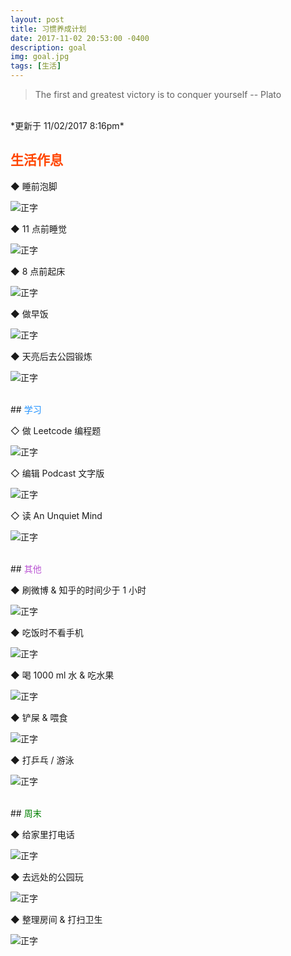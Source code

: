 ```yaml
---
layout: post
title: 习惯养成计划
date: 2017-11-02 20:53:00 -0400
description: goal
img: goal.jpg
tags: [生活]
---
```



> The first and greatest victory is to conquer yourself -- Plato


<br>
*更新于 11/02/2017 8:16pm*


<br>

## <span style="color:Orangered">生活作息</span>

◆ 睡前泡脚

![正字]({{site.baseurl}}/assets/img/tally-marks/2s.png)


◆ 11 点前睡觉

![正字]({{site.baseurl}}/assets/img/tally-marks/2s.png) 


◆ 8 点前起床

![正字]({{site.baseurl}}/assets/img/tally-marks/2s.png)


◆ 做早饭

![正字]({{site.baseurl}}/assets/img/tally-marks/2s.png) 


◆ 天亮后去公园锻炼

![正字]({{site.baseurl}}/assets/img/tally-marks/2s.png) 


<br>
## <span style="color:DodgerBlue">学习</span>

◇ 做 Leetcode 编程题

![正字]({{site.baseurl}}/assets/img/tally-marks/2s.png) 

◇ 编辑 Podcast 文字版

![正字]({{site.baseurl}}/assets/img/tally-marks/2s.png) 



◇ 读 An Unquiet Mind

![正字]({{site.baseurl}}/assets/img/tally-marks/2s.png) 



<br>
## <span style="color:MediumOrchid">其他</span>

◆ 刷微博 & 知乎的时间少于 1 小时


![正字]({{site.baseurl}}/assets/img/tally-marks/2s.png) 

◆ 吃饭时不看手机

![正字]({{site.baseurl}}/assets/img/tally-marks/2s.png) 

◆ 喝 1000 ml 水 & 吃水果

![正字]({{site.baseurl}}/assets/img/tally-marks/2s.png) 

◆ 铲屎 & 喂食

![正字]({{site.baseurl}}/assets/img/tally-marks/2s.png)

◆ 打乒乓 / 游泳

![正字]({{site.baseurl}}/assets/img/tally-marks/1s.png)


<br>
## <span style="color:Green">周末</span>


◆ 给家里打电话

![正字]({{site.baseurl}}/assets/img/tally-marks/0s.png) 

◆ 去远处的公园玩

![正字]({{site.baseurl}}/assets/img/tally-marks/0s.png) 

◆ 整理房间 & 打扫卫生

![正字]({{site.baseurl}}/assets/img/tally-marks/0s.png) 